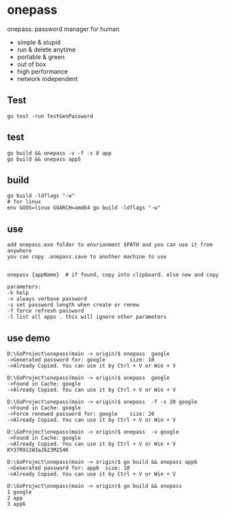 # onepass
onepass: password manager for human

- simple & stupid
- run & delete anytime
- portable & green
- out of box
- high performance
- network independent


## Test
```
go test -run TestGenPassword
```


## test
```
go build && onepass -v -f -s 8 app
go build && onepass app5
```

## build

```
go build -ldflags "-w"
# for linux
env GOOS=linux GOARCH=amd64 go build -ldflags "-w"
```

## use 
```
add onepass.exe folder to envrionment $PATH and you can use it from anywhere 
you can copy .onepass.save to another machine to use 


onepass {appName}  # if found, copy into clipboard. else new and copy

parameters:
-h help 
-v always verbose password
-s set password length when create or renew
-f force refresh password
-l list all apps . this will ignore other parameters 
```

## use demo
```
D:\GoProject\onepass(main -> origin)$ onepass  google
->Generated password for: google        size: 10
->Already Copied. You can use it by Ctrl + V or Win + V

D:\GoProject\onepass(main -> origin)$ onepass  google
->Found in Cache: google
->Already Copied. You can use it by Ctrl + V or Win + V

D:\GoProject\onepass(main -> origin)$ onepass  -f -s 20 google
->Found in Cache: google
->Force renewed password for: google    size: 20
->Already Copied. You can use it by Ctrl + V or Win + V

D:\GoProject\onepass(main -> origin)$ onepass  -v google
->Found in Cache: google
->Already Copied. You can use it by Ctrl + V or Win + V
KY37R911W3aJ623M254K

D:\GoProject\onepass(main -> origin)$ go build && onepass app6
->Generated password for: app6  size: 10
->Already Copied. You can use it by Ctrl + V or Win + V

D:\GoProject\onepass(main -> origin)$ go build && onepass
1 google
2 app
3 app6

```


